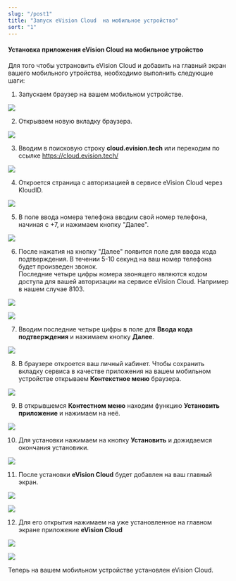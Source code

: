 ```yaml
---
slug: "/post1"
title: "Запуск eVision Cloud  на мобильное устройство"
sort: "1"
---
```


#### Установка приложения eVision Cloud на мобильное утройство

Для того чтобы устрановить eVision Cloud и добавить на главный экран вашего мобильного утройства, необходимо выполнить следующие шаги:

1. Запускаем браузер на вашем мобильном устройстве.

![](images/open_browser.png)

2. Открываем новую вкладку браузера.

![](images/open_browser(2).png)

3. Вводим в поисковую строку **cloud.evision.tech** или переходим по ссылке https://cloud.evision.tech/

![](images/enter_eVisionCloud.png)

4. Откроется страница с авторизацией в сервисе eVision Cloud через KloudID.

![](images/autorization.png)

5. В поле ввода номера телефона вводим свой номер телефона, начиная с +7, и нажимаем кнопку "Далее".

![](images/number_phone.png)

6. После нажатия на кнопку "Далее" появится поле для ввода кода подтверждения. В течении 5-10 секунд на ваш номер телефона будет произведен звонок.  
Последние четыре цифры номера звонящего являются кодом доступа для вашей авторизации на сервисе eVision Cloud. Например в нашем случае 8103.

![](images/key_autorization.png)

![](images/key_autorization(2).png)

7. Вводим последние четыре цифры в поле для **Ввода кода подтверждения** и нажимаем кнопку **Далее**.

![](images/key_autorization(3).png)

8. В браузере откроется ваш личный кабинет. Чтобы сохранить вкладку сервиса в качестве приложения на вашем мобильном устройстве открываем **Контекстное меню** браузера. 

![](images/kont_menu.png)

9. В открывшемся **Контестном меню** находим функцию **Установить приложение** и нажимаем на неё.

![](images/install_apps.png)

10.  Для установки нажимаем на кнопку **Установить** и дожидаемся окончания установики.

![](images/install_apps(2).png)

11.  После установки **eVision Cloud** будет добавлен на ваш главный экран.

![](images/main_screen.png)

![](images/main_screen(2).png)

12.  Для его открытия нажимаем на уже установленное на главном экране приложение **eVision Cloud**

![](images/open.png)

![](images/open(2).png)

Теперь на вашем мобильном устройстве установлен eVision Cloud. 
